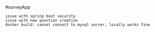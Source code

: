 #surveyApp

    issue with spring boot security
    issue with new question creation
    docker build: cannot connect to mysql server, locally works fine
  
